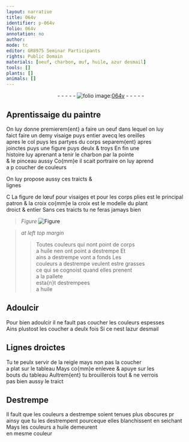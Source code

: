 ```yaml
---
layout: narrative
title: 064v
identifier: p-064v
folio: 064v
annotation: no
author:
mode: tc
editor: GR8975 Seminar Participants
rights: Public Domain
materials: [oeuf, charbon, œuf, huile, azur desmail]
tools: []
plants: []
animals: []
---
```


<div class="folio" align="center">- - - - - <a href="http://gallica.bnf.fr/ark:/12148/btv1b10500001g/f134.image" target="_blank"><img src="https://cu-mkp.github.io/2017-workshop-edition/assets/photo-icon.png" alt="folio image: " style="display:inline-block; margin-bottom:-3px;"/>064v</a> - - - - - </div>  
  

## Aprentissaige du <span class="pro">paintre</span>

 
On luy donne premierem{ent} a faire un <span class="m">oeuf</span> dans lequel on luy<br/> faict faire un demy visaige puys entier avecq les oreilles<br/> apres le col puys les partyes du corps separem{ent} apres<br/> joinctes puys une figure puys deulx & troys En fin une<br/> histoire luy aprenant a tenir le <span class="m">charbon</span> par la pointe<br/> & le pinceau aussy Co{mm}e il scait portraire on luy aprend<br/> a <span class="del">p</span> coucher de couleurs
 
On luy propose aussy ces traicts &<br/> lignes
 
<span class="del">C</span> <span class="add">L</span>a figure de l<span class="m">œuf</span> pour visaiges <span class="add">et pour les corps plies</span> est le principal<br/> patron <span class="del">& la croix</span> co{mm}e la croix est le modelle du plant<br/> droict & entier Sans ces traicts tu ne feras jamays bien
 
> *Figure*
> <a href="https://drive.google.com/open?id=0B9-oNrvWdlO5NmZDTmZwc1Jqb2M" target="_blank"><img src="https://cu-mkp.github.io/GR8975-edition/assets/photo-icon.png" alt="Figure" style="display:inline-block; margin-bottom:-3px;"/></a>
 
> *at left top margin*
> 
> >   Toutes couleurs qui nont point de corps<br/> a <span class="m">huile</span> nen ont point a destrempe <span class="del">Et</span><br/> ains a destrempe vont a fonds Les<br/> couleurs a destrempe veulent estre grasses<br/> ce qui se cognoist quand elles prenent<br/> a la pallete<br/> esta{n}t destrempees<br/> a <span class="m">huile</span>
 
 
  

## Adoulcir

 
Pour bien adoulcir il ne fault pas coucher les couleurs espesses<br/> Ains plustost les coucher a deulx fois Si ce nest l<span class="m">azur desmail</span>
 
 
  

## Lignes droictes

 
Tu te peulx servir de la reigle mays non pas la coucher<br/> a plat sur le tableau Mays co{mm}e enlevee & apuye sur les<br/> bouts du tableau Aultrem{ent} tu brouillerois tout & ne verrois<br/> pas bien aussy le traict
 
 
  

## Destrempe

 
Il fault que les couleurs a destrempe soient <span class="add">tenues</span> plus obscures <span class="del">pr</span><br/> ainsy que tu les destrempent <span class="add">pourceque elles blanchissent en seichant</span> Mays les couleurs a <span class="m">huile</span> demeurent<br/> en mesme couleur
 

